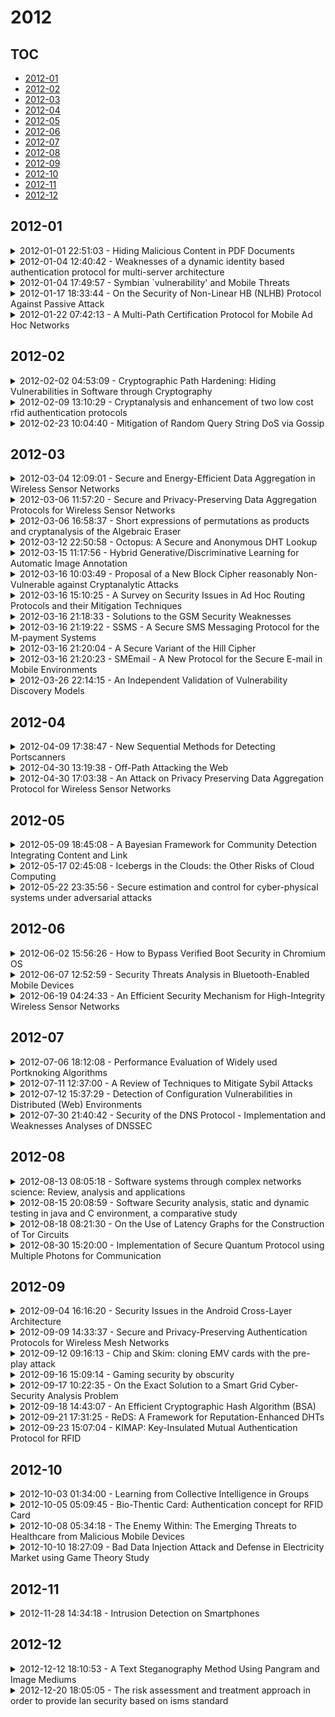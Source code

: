 # 2012

## TOC

- [2012-01](#2012-01)
- [2012-02](#2012-02)
- [2012-03](#2012-03)
- [2012-04](#2012-04)
- [2012-05](#2012-05)
- [2012-06](#2012-06)
- [2012-07](#2012-07)
- [2012-08](#2012-08)
- [2012-09](#2012-09)
- [2012-10](#2012-10)
- [2012-11](#2012-11)
- [2012-12](#2012-12)

## 2012-01

<details>

<summary>2012-01-01 22:51:03 - Hiding Malicious Content in PDF Documents</summary>

- *Dan-Sabin Popescu*

- `1201.0397v1` - [abs](http://arxiv.org/abs/1201.0397v1) - [pdf](http://arxiv.org/pdf/1201.0397v1)

> This paper is a proof-of-concept demonstration for a specific digital signatures vulnerability that shows the ineffectiveness of the WYSIWYS (What You See Is What You Sign) concept. The algorithm is fairly simple: the attacker generates a polymorphic file that has two different types of content (text, as a PDF document for example, and image: TIFF - two of the most widely used file formats). When the victim signs the dual content file, he/ she only sees a PDF document and is unaware of the hidden content inside the file. After obtaining the legally signed document from the victim, the attacker simply has to change the extension to the other file format. This will not invalidate the digital signature, as no bits were altered. The destructive potential of the attack is considerable, as the Portable Document Format (PDF) is widely used in e-government and in e-business contexts.

</details>

<details>

<summary>2012-01-04 12:40:42 - Weaknesses of a dynamic identity based authentication protocol for multi-server architecture</summary>

- *Weiwei Han*

- `1201.0883v1` - [abs](http://arxiv.org/abs/1201.0883v1) - [pdf](http://arxiv.org/pdf/1201.0883v1)

> Recently, Li et al. proposed a dynamic identity based authentication protocol for multi-server architecture. They claimed their protocol is secure and can withstand various attacks. But we found some security loopholes in the protocol. Accordingly, the current paper demonstrates that Li et al.'s protocol is vulnerable to the replay attack, the password guessing attack and the masquerade attack.

</details>

<details>

<summary>2012-01-04 17:49:57 - Symbian `vulnerability' and Mobile Threats</summary>

- *Wajeb Gharibi*

- `1201.0945v1` - [abs](http://arxiv.org/abs/1201.0945v1) - [pdf](http://arxiv.org/pdf/1201.0945v1)

> Modern technologies are becoming ever more integrated with each other. Mobile phones are becoming increasing intelligent, and handsets are growing ever more like computers in functionality. We are entering a new era - the age of smart houses, global advanced networks which encompass a wide range of devices, all of them exchanging data with each other. Such trends clearly open new horizons to malicious users, and the potential threats are self evident. In this paper, we study and discuss one of the most famous mobile operating systems 'Symbian'; its vulnerabilities and recommended protection technologies.

</details>

<details>

<summary>2012-01-17 18:33:44 - On the Security of Non-Linear HB (NLHB) Protocol Against Passive Attack</summary>

- *Mohammad Reza Sohizadeh Abyaneh*

- `1007.4414v3` - [abs](http://arxiv.org/abs/1007.4414v3) - [pdf](http://arxiv.org/pdf/1007.4414v3)

> As a variant of the HB authentication protocol for RFID systems, which relies on the complexity of decoding linear codes against passive attacks, Madhavan et al. presented Non-Linear HB(NLHB) protocol. In contrast to HB, NLHB relies on the complexity of decoding a class of non-linear codes to render the passive attacks proposed against HB ineffective. In this paper, we show that passive attacks against HB protocol can still be applicable to NLHB and this protocol does not provide the desired security margin. In our attack, we first linearize the non-linear part of NLHB to obtain a HB equivalent for NLHB, and then exploit the passive attack techniques proposed for the HB to evaluate the security margin of NLHB. The results show that although NLHB's security margin is relatively higher than HB against similar passive attack techniques, it has been overestimated and, in contrary to what is claimed, NLHB is vulnerable to passive attacks against HB, especially when the noise vector in the protocol has a low weight.

</details>

<details>

<summary>2012-01-22 07:42:13 - A Multi-Path Certification Protocol for Mobile Ad Hoc Networks</summary>

- *Jaydip Sen*

- `1201.4536v1` - [abs](http://arxiv.org/abs/1201.4536v1) - [pdf](http://arxiv.org/pdf/1201.4536v1)

> A mobile ad hoc network (MANET) is a collection of autonomous nodes that communicate with each other by forming a multi-hop radio network and maintaining connections in a decentralized manner. Security remains a major challenge for these networks due to their features of open medium, dynamically changing topologies, reliance on cooperative algorithms, absence of centralized monitoring points, and lack of clear lines of defense. Most of the routing protocols for MANETs are thus vulnerable to various types of attacks. For security, these protocols are highly dependent on cryptographic key exchange operations. This paper presents a multi-path certification protocol for efficient and reliable key exchange among the nodes in a MANET. Simulation results have shown the effectiveness and efficiency of the protocol.

</details>


## 2012-02

<details>

<summary>2012-02-02 04:53:09 - Cryptographic Path Hardening: Hiding Vulnerabilities in Software through Cryptography</summary>

- *Vijay Ganesh, Michael Carbin, Martin Rinard*

- `1202.0359v1` - [abs](http://arxiv.org/abs/1202.0359v1) - [pdf](http://arxiv.org/pdf/1202.0359v1)

> We propose a novel approach to improving software security called Cryptographic Path Hardening, which is aimed at hiding security vulnerabilities in software from attackers through the use of provably secure and obfuscated cryptographic devices to harden paths in programs.   By "harden" we mean that certain error-checking if-conditionals in a given program P are replaced by equivalent" we mean that adversaries cannot use semi-automatic program analysis techniques to reason about the hardened program paths and thus cannot discover as-yet-unknown errors along those paths, except perhaps through black-box dictionary attacks or random testing (which we can never prevent).   Other than these unpreventable attack methods, we can make program analysis aimed at error-finding "provably hard" for a resource-bounded attacker, in the same sense that cryptographic schemes are hard to break. Unlike security-through-obscurity, in Cryptographic Path Hardening we use provably-secure crypto devices to hide errors and our mathematical arguments of security are the same as the standard ones used in cryptography.   One application of Cryptographic Path Hardening is that software patches or filters often reveal enough information to an attacker that they can be used to construct error-revealing inputs to exploit an unpatched version of the program. By "hardening" the patch we make it difficult for the attacker to analyze the patched program to construct error-revealing inputs, and thus prevent him from potentially constructing exploits.

</details>

<details>

<summary>2012-02-09 13:10:29 - Cryptanalysis and enhancement of two low cost rfid authentication protocols</summary>

- *Hoda Jannati, Abolfazl Falahati*

- `1202.1971v1` - [abs](http://arxiv.org/abs/1202.1971v1) - [pdf](http://arxiv.org/pdf/1202.1971v1)

> Widespread attention is recently paid upon RFID system structure considering its ease of deployment over an extensive range of applications. Due to its several advantages, many technical articles are published to improve its capabilities over specific system implementations. Recently, a lightweight anti-de-synchronization RFID authentication protocol and a lightweight binding proof protocol to guard patient safety are proposed. This contribution provides enough evidence to prove the first introduced protocol vulnerability to de-synchronization attack. It also provides the other protocol's suffering from de-synchronization attack as well as tracking the movements of the tags. This paper also addresses appropriate solutions to fix the security flaws concerning the two described protocols for secure RFID applications.

</details>

<details>

<summary>2012-02-23 10:04:40 - Mitigation of Random Query String DoS via Gossip</summary>

- *Stefano Ferretti, Vittorio Ghini*

- `1109.4404v2` - [abs](http://arxiv.org/abs/1109.4404v2) - [pdf](http://arxiv.org/pdf/1109.4404v2)

> This paper presents a mitigation scheme to cope with the random query string Denial of Service (DoS) attack, which is based on a vulnerability of current Content Delivery Networks (CDNs). The attack exploits the fact that edge servers composing a CDN, receiving an HTTP request for a resource with an appended random query string never saw before, ask the origin server for a (novel) copy of the resource. Such characteristics can be employed to take an attack against the origin server by exploiting edge servers. Our strategy adopts a simple gossip protocol executed by edge servers to detect the attack. Based on such a detection, countermeasures can be taken to protect the origin server and the CDN against the attack. We provide simulation results that show the viability of our approach.

</details>


## 2012-03

<details>

<summary>2012-03-04 12:09:01 - Secure and Energy-Efficient Data Aggregation in Wireless Sensor Networks</summary>

- *Jaydip Sen*

- `1203.0732v1` - [abs](http://arxiv.org/abs/1203.0732v1) - [pdf](http://arxiv.org/pdf/1203.0732v1)

> Data aggregation in intermediate nodes (called aggregator nodes) is an effective approach for optimizing consumption of scarce resources like bandwidth and energy in Wireless Sensor Networks (WSNs). However, in-network processing poses a problem for the privacy of the sensor data since individual data of sensor nodes need to be known to the aggregator node before the aggregation process can be carried out. In applications of WSNs, privacy-preserving data aggregation has become an important requirement due to sensitive nature of the sensor data. Researchers have proposed a number of protocols and schemes for this purpose. He et al. (INFOCOM 2007) have proposed a protocol - called CPDA - for carrying out additive data aggregation in a privacy-preserving manner for application in WSNs. The scheme has been quite popular and well-known. In spite of the popularity of this protocol, it has been found that the protocol is vulnerable to attack and it is also not energy-efficient. In this paper, we first present a brief state of the art survey on the current privacy-preserving data aggregation protocols for WSNS. Then we describe the CPDA protocol and identify its security vulnerability. Finally, we demonstrate how the protocol can be made secure and energy efficient.

</details>

<details>

<summary>2012-03-06 11:57:20 - Secure and Privacy-Preserving Data Aggregation Protocols for Wireless Sensor Networks</summary>

- *Jaydip Sen*

- `1203.1175v1` - [abs](http://arxiv.org/abs/1203.1175v1) - [pdf](http://arxiv.org/pdf/1203.1175v1)

> This chapter discusses the need of security and privacy protection mechanisms in aggregation protocols used in wireless sensor networks (WSN). It presents a comprehensive state of the art discussion on the various privacy protection mechanisms used in WSNs and particularly focuses on the CPDA protocols proposed by He et al. (INFOCOM 2007). It identifies a security vulnerability in the CPDA protocol and proposes a mechanism to plug that vulnerability. To demonstrate the need of security in aggregation process, the chapter further presents various threats in WSN aggregation mechanisms. A large number of existing protocols for secure aggregation in WSN are discussed briefly and a protocol is proposed for secure aggregation which can detect false data injected by malicious nodes in a WSN. The performance of the protocol is also presented. The chapter concludes while highlighting some future directions of research in secure data aggregation in WSNs.

</details>

<details>

<summary>2012-03-06 16:58:37 - Short expressions of permutations as products and cryptanalysis of the Algebraic Eraser</summary>

- *Arkadius Kalka, Mina Teicher, Boaz Tsaban*

- `0804.0629v5` - [abs](http://arxiv.org/abs/0804.0629v5) - [pdf](http://arxiv.org/pdf/0804.0629v5)

> On March 2004, Anshel, Anshel, Goldfeld, and Lemieux introduced the \emph{Algebraic Eraser} scheme for key agreement over an insecure channel, using a novel hybrid of infinite and finite noncommutative groups. They also introduced the \emph{Colored Burau Key Agreement Protocol (CBKAP)}, a concrete realization of this scheme.   We present general, efficient heuristic algorithms, which extract the shared key out of the public information provided by CBKAP. These algorithms are, according to heuristic reasoning and according to massive experiments, successful for all sizes of the security parameters, assuming that the keys are chosen with standard distributions.   Our methods come from probabilistic group theory (permutation group actions and expander graphs). In particular, we provide a simple algorithm for finding short expressions of permutations in $S_n$, as products of given random permutations. Heuristically, our algorithm gives expressions of length $O(n^2\log n)$, in time and space $O(n^3)$. Moreover, this is provable from \emph{the Minimal Cycle Conjecture}, a simply stated hypothesis concerning the uniform distribution on $S_n$. Experiments show that the constants in these estimations are small. This is the first practical algorithm for this problem for $n\ge 256$.   Remark: \emph{Algebraic Eraser} is a trademark of SecureRF. The variant of CBKAP actually implemented by SecureRF uses proprietary distributions, and thus our results do not imply its vulnerability. See also arXiv:abs/12020598

</details>

<details>

<summary>2012-03-12 22:50:58 - Octopus: A Secure and Anonymous DHT Lookup</summary>

- *Qiyan Wang, Nikita Borisov*

- `1203.2668v1` - [abs](http://arxiv.org/abs/1203.2668v1) - [pdf](http://arxiv.org/pdf/1203.2668v1)

> Distributed Hash Table (DHT) lookup is a core technique in structured peer-to-peer (P2P) networks. Its decentralized nature introduces security and privacy vulnerabilities for applications built on top of them; we thus set out to design a lookup mechanism achieving both security and anonymity, heretofore an open problem. We present Octopus, a novel DHT lookup which provides strong guarantees for both security and anonymity. Octopus uses attacker identification mechanisms to discover and remove malicious nodes, severely limiting an adversary's ability to carry out active attacks, and splits lookup queries over separate anonymous paths and introduces dummy queries to achieve high levels of anonymity. We analyze the security of Octopus by developing an event-based simulator to show that the attacker discovery mechanisms can rapidly identify malicious nodes with low error rate. We calculate the anonymity of Octopus using probabilistic modeling and show that Octopus can achieve near-optimal anonymity. We evaluate Octopus's efficiency on Planetlab with 207 nodes and show that Octopus has reasonable lookup latency and manageable communication overhead.

</details>

<details>

<summary>2012-03-15 11:17:56 - Hybrid Generative/Discriminative Learning for Automatic Image Annotation</summary>

- *Shuang Hong Yang, Jiang Bian, Hongyuan Zha*

- `1203.3530v1` - [abs](http://arxiv.org/abs/1203.3530v1) - [pdf](http://arxiv.org/pdf/1203.3530v1)

> Automatic image annotation (AIA) raises tremendous challenges to machine learning as it requires modeling of data that are both ambiguous in input and output, e.g., images containing multiple objects and labeled with multiple semantic tags. Even more challenging is that the number of candidate tags is usually huge (as large as the vocabulary size) yet each image is only related to a few of them. This paper presents a hybrid generative-discriminative classifier to simultaneously address the extreme data-ambiguity and overfitting-vulnerability issues in tasks such as AIA. Particularly: (1) an Exponential-Multinomial Mixture (EMM) model is established to capture both the input and output ambiguity and in the meanwhile to encourage prediction sparsity; and (2) the prediction ability of the EMM model is explicitly maximized through discriminative learning that integrates variational inference of graphical models and the pairwise formulation of ordinal regression. Experiments show that our approach achieves both superior annotation performance and better tag scalability.

</details>

<details>

<summary>2012-03-16 10:03:49 - Proposal of a New Block Cipher reasonably Non-Vulnerable against Cryptanalytic Attacks</summary>

- *Abhijit Chowdhury, Angshu Kumar Sinha, Saurabh Dutta*

- `1203.6036v1` - [abs](http://arxiv.org/abs/1203.6036v1) - [pdf](http://arxiv.org/pdf/1203.6036v1)

> This paper proposes a new block cipher termed as "Modular Arithmetic based Block Cipher with Varying Key-Spaces (MABCVK)" that uses private key-spaces of varying lengths to encrypt data files. There is a simple but intelligent use of theory of modular arithmetic in the scheme of the cipher. Based on observed implementation of the proposed cipher on a set of real data files of several types, all results are tabulated and analyzed.The schematic strength of the cipher and the freedom of using a long key-space expectedly can make it reasonably nonvulnerable against possible cryptanalytic attacks. As a part of the future scope of the work, it is also intended to formulate and implement an enhanced scheme that will use a carrier image to have a secure transmission of the private key.

</details>

<details>

<summary>2012-03-16 15:10:25 - A Survey on Security Issues in Ad Hoc Routing Protocols and their Mitigation Techniques</summary>

- *Harshavardhan Kayarkar*

- `1203.3729v1` - [abs](http://arxiv.org/abs/1203.3729v1) - [pdf](http://arxiv.org/pdf/1203.3729v1)

> Mobile Ad hoc Networks (MANETS) are transient networks of mobile nodes, connected through wireless links, without any fixed infrastructure or central management. Due to the self-configuring nature of these networks, the topology is highly dynamic. This makes the Ad Hoc Routing Protocols in MANETS highly vulnerable to serious security issues. In this paper, we survey the common security threats and attacks and summarize the solutions suggested in the survey to mitigate these security vulnerabilities.

</details>

<details>

<summary>2012-03-16 21:18:33 - Solutions to the GSM Security Weaknesses</summary>

- *M. Toorani, A. A. Beheshti*

- `1002.3175v4` - [abs](http://arxiv.org/abs/1002.3175v4) - [pdf](http://arxiv.org/pdf/1002.3175v4)

> Recently, the mobile industry has experienced an extreme increment in number of its users. The GSM network with the greatest worldwide number of users succumbs to several security vulnerabilities. Although some of its security problems are addressed in its upper generations, there are still many operators using 2G systems. This paper briefly presents the most important security flaws of the GSM network and its transport channels. It also provides some practical solutions to improve the security of currently available 2G systems.

</details>

<details>

<summary>2012-03-16 21:19:22 - SSMS - A Secure SMS Messaging Protocol for the M-payment Systems</summary>

- *M. Toorani, A. A. Beheshti*

- `1002.3171v4` - [abs](http://arxiv.org/abs/1002.3171v4) - [pdf](http://arxiv.org/pdf/1002.3171v4)

> The GSM network with the greatest worldwide number of users, succumbs to several security vulnerabilities. The short message service (SMS) is one of its superior and well-tried services with a global availability in the GSM networks. The main contribution of this paper is to introduce a new secure application layer protocol, called SSMS, to efficiently embed the desired security attributes in the SMS messages to be used as a secure bearer in the m-payment systems. SSMS efficiently embeds the confidentiality, integrity, authentication, and non-repudiation in the SMS messages. It provides an elliptic curve-based public key solution that uses public keys for the secret key establishment of a symmetric encryption. It also provides the attributes of public verification and forward secrecy. It efficiently makes the SMS messaging suitable for the m-payment applications where the security is the great concern.

</details>

<details>

<summary>2012-03-16 21:20:04 - A Secure Variant of the Hill Cipher</summary>

- *M. Toorani, A. Falahati*

- `1002.3567v4` - [abs](http://arxiv.org/abs/1002.3567v4) - [pdf](http://arxiv.org/pdf/1002.3567v4)

> The Hill cipher is a classical symmetric encryption algorithm that succumbs to the know-plaintext attack. Although its vulnerability to cryptanalysis has rendered it unusable in practice, it still serves an important pedagogical role in cryptology and linear algebra. In this paper, a variant of the Hill cipher is introduced that makes the Hill cipher secure while it retains the efficiency. The proposed scheme includes a ciphering core for which a cryptographic protocol is introduced.

</details>

<details>

<summary>2012-03-16 21:20:23 - SMEmail - A New Protocol for the Secure E-mail in Mobile Environments</summary>

- *M. Toorani*

- `1002.3176v3` - [abs](http://arxiv.org/abs/1002.3176v3) - [pdf](http://arxiv.org/pdf/1002.3176v3)

> The electronic mail plays an unavoidable role in the humankind communications. With the great interest for the connection via mobile platforms, and the growing number of vulnerabilities and attacks, it is essential to provide suitable security solutions regarding the limitations of resource restricted platforms. Although some solutions such as PGP and S/MIME are currently available for the secure e-mail over the Internet, they are based on traditional public key cryptography that involves huge computational costs. In this paper, a new secure application-layer protocol, called SMEmail, is introduced that provides several security attributes such as confidentiality, integrity, authentication, non-repudiation, and forward secrecy of message confidentiality for the electronic mails. SMEmail offers an elliptic curve-based public key solution that uses public keys for the secure key establishment of a symmetric encryption, and is so suitable for the resource restricted platforms such as mobile phones.

</details>

<details>

<summary>2012-03-26 22:14:15 - An Independent Validation of Vulnerability Discovery Models</summary>

- *Viet Hung Nguyen, Fabio Massacci*

- `1203.5830v1` - [abs](http://arxiv.org/abs/1203.5830v1) - [pdf](http://arxiv.org/pdf/1203.5830v1)

> Having a precise vulnerability discovery model (VDM) would provide a useful quantitative insight to assess software security. Thus far, several models have been proposed with some evidence supporting their goodness-of-fit.   In this work we describe an independent validation of the applicability of six existing VDMs in seventeen releases of the three popular browsers Firefox, Google Chrome and Internet Explorer. We have collected five different kinds of data sets based on different definitions of a vulnerability. We introduce two quantitative metrics, goodness-of-fit entropy and goodness-of-fit quality, to analyze the impact of vulnerability data sets to the stability as well as quality of VDMs in the software life cycles.   The experiment result shows that the "confirmed-by-vendors' advisories" data sets apparently yields more stable and better results for VDMs. And the performance of the s-shape logistic model (AML) seems to be superior performance in overall. Meanwhile, Anderson thermodynamic model (AT) is indeed not suitable for modeling the vulnerability discovery process. This means that the discovery process of vulnerabilities and normal bugs are different because the interests of people in finding security vulnerabilities are more than finding normal programming bugs.

</details>


## 2012-04

<details>

<summary>2012-04-09 17:38:47 - New Sequential Methods for Detecting Portscanners</summary>

- *Xinjia Chen*

- `1204.1935v1` - [abs](http://arxiv.org/abs/1204.1935v1) - [pdf](http://arxiv.org/pdf/1204.1935v1)

> In this paper, we propose new sequential methods for detecting port-scan attackers which routinely perform random "portscans" of IP addresses to find vulnerable servers to compromise. In addition to rigorously control the probability of falsely implicating benign remote hosts as malicious, our method performs significantly faster than other current solutions. Moreover, our method guarantees that the maximum amount of observational time is bounded. In contrast to the previous most effective method, Threshold Random Walk Algorithm, which is explicit and analytical in nature, our proposed algorithm involve parameters to be determined by numerical methods. We have developed computational techniques such as iterative minimax optimization for quick determination of the parameters of the new detection algorithm. A framework of multi-valued decision for testing portscanners is also proposed.

</details>

<details>

<summary>2012-04-30 13:19:38 - Off-Path Attacking the Web</summary>

- *Yossi Gilad, Amir Herzberg*

- `1204.6623v1` - [abs](http://arxiv.org/abs/1204.6623v1) - [pdf](http://arxiv.org/pdf/1204.6623v1)

> We show how an off-path (spoofing-only) attacker can perform cross-site scripting (XSS), cross-site request forgery (CSRF) and site spoofing/defacement attacks, without requiring vulnerabilities in either web-browser or server and circumventing known defenses. Attacker can also launch devastating denial of service (DoS) attacks, even when the connection between the client and the server is secured with SSL/TLS. The attacks are practical and require a puppet (malicious script in browser sandbox) running on a the victim client machine, and attacker capable of IP-spoofing on the Internet. Our attacks use a technique allowing an off-path attacker to learn the sequence numbers of both client and server in a TCP connection. The technique exploits the fact that many computers, in particular those running Windows, use a global IP-ID counter, which provides a side channel allowing efficient exposure of the connection sequence numbers. We present results of experiments evaluating the learning technique and the attacks that exploit it. Finally, we present practical defenses that can be deployed at the firewall level; no changes to existing TCP/IP stacks are required.

</details>

<details>

<summary>2012-04-30 17:03:38 - An Attack on Privacy Preserving Data Aggregation Protocol for Wireless Sensor Networks</summary>

- *Jaydip Sen, Subhamoy Maitra*

- `1201.4532v2` - [abs](http://arxiv.org/abs/1201.4532v2) - [pdf](http://arxiv.org/pdf/1201.4532v2)

> In-network data aggregation in Wireless Sensor Networks (WSNs) provides efficient bandwidth utilization and energy-efficient computing.Supporting efficient in-network data aggregation while preserving the privacy of the data of individual sensor nodes has emerged as an important requirement in numerous WSN applications. For privacy-preserving data aggregation in WSNs, He et al. (INFOCOM 2007) have proposed a Cluster-based Private Data Aggregation (CPDA) that uses a clustering protocol and a well-known key distribution scheme for computing an additive aggregation function in a privacy-preserving manner. In spite of the wide popularity of CPDA, it has been observed that the protocol is not secure and it is also possible to enhance its efficiency. In this paper, we first identify a security vulnerability in the existing CPDA scheme, wherein we show how a malicious participant node can launch an attack on the privacy protocol so as to get access to the private data of its neighboring sensor nodes. Next it is shown how the existing CPDA scheme can be made more efficient by suitable modification of the protocol. Further, suitable modifications in the existing protocol have been proposed so as to plug the vulnerability of the protocol.

</details>


## 2012-05

<details>

<summary>2012-05-09 18:45:08 - A Bayesian Framework for Community Detection Integrating Content and Link</summary>

- *Tianbao Yang, Rong Jin, Yun Chi, Shenghuo Zhu*

- `1205.2603v1` - [abs](http://arxiv.org/abs/1205.2603v1) - [pdf](http://arxiv.org/pdf/1205.2603v1)

> This paper addresses the problem of community detection in networked data that combines link and content analysis. Most existing work combines link and content information by a generative model. There are two major shortcomings with the existing approaches. First, they assume that the probability of creating a link between two nodes is determined only by the community memberships of the nodes; however other factors (e.g. popularity) could also affect the link pattern. Second, they use generative models to model the content of individual nodes, whereas these generative models are vulnerable to the content attributes that are irrelevant to communities. We propose a Bayesian framework for combining link and content information for community detection that explicitly addresses these shortcomings. A new link model is presented that introduces a random variable to capture the node popularity when deciding the link between two nodes; a discriminative model is used to determine the community membership of a node by its content. An approximate inference algorithm is presented for efficient Bayesian inference. Our empirical study shows that the proposed framework outperforms several state-of-theart approaches in combining link and content information for community detection.

</details>

<details>

<summary>2012-05-17 02:45:08 - Icebergs in the Clouds: the Other Risks of Cloud Computing</summary>

- *Bryan Ford*

- `1203.1979v2` - [abs](http://arxiv.org/abs/1203.1979v2) - [pdf](http://arxiv.org/pdf/1203.1979v2)

> Cloud computing is appealing from management and efficiency perspectives, but brings risks both known and unknown. Well-known and hotly-debated information security risks, due to software vulnerabilities, insider attacks, and side-channels for example, may be only the "tip of the iceberg." As diverse, independently developed cloud services share ever more fluidly and aggressively multiplexed hardware resource pools, unpredictable interactions between load-balancing and other reactive mechanisms could lead to dynamic instabilities or "meltdowns." Non-transparent layering structures, where alternative cloud services may appear independent but share deep, hidden resource dependencies, may create unexpected and potentially catastrophic failure correlations, reminiscent of financial industry crashes. Finally, cloud computing exacerbates already-difficult digital preservation challenges, because only the provider of a cloud-based application or service can archive a "live," functional copy of a cloud artifact and its data for long-term cultural preservation. This paper explores these largely unrecognized risks, making the case that we should study them before our socioeconomic fabric becomes inextricably dependent on a convenient but potentially unstable computing model.

</details>

<details>

<summary>2012-05-22 23:35:56 - Secure estimation and control for cyber-physical systems under adversarial attacks</summary>

- *Hamza Fawzi, Paulo Tabuada, Suhas Diggavi*

- `1205.5073v1` - [abs](http://arxiv.org/abs/1205.5073v1) - [pdf](http://arxiv.org/pdf/1205.5073v1)

> The vast majority of today's critical infrastructure is supported by numerous feedback control loops and an attack on these control loops can have disastrous consequences. This is a major concern since modern control systems are becoming large and decentralized and thus more vulnerable to attacks. This paper is concerned with the estimation and control of linear systems when some of the sensors or actuators are corrupted by an attacker. In the first part we look at the estimation problem where we characterize the resilience of a system to attacks and study the possibility of increasing its resilience by a change of parameters. We then propose an efficient algorithm to estimate the state despite the attacks and we characterize its performance. Our approach is inspired from the areas of error-correction over the reals and compressed sensing. In the second part we consider the problem of designing output-feedback controllers that stabilize the system despite attacks. We show that a principle of separation between estimation and control holds and that the design of resilient output feedback controllers can be reduced to the design of resilient state estimators.

</details>


## 2012-06

<details>

<summary>2012-06-02 15:56:26 - How to Bypass Verified Boot Security in Chromium OS</summary>

- *Mohammad Iftekhar Husain, Lokesh Mandvekar, Chunming Qiao, Ramalingam Sridhar*

- `1202.5282v2` - [abs](http://arxiv.org/abs/1202.5282v2) - [pdf](http://arxiv.org/pdf/1202.5282v2)

> Verified boot is an interesting feature of Chromium OS that supposedly can detect any modification in the root file system (rootfs) by a dedicated adversary. However, by exploiting a design flaw in verified boot, we show that an adversary can replace the original rootfs by a malicious rootfs containing exploits such as a spyware or keylogger and still pass the verified boot process. The exploit is based on the fact that a dedicated adversary can replace the rootfs and the corresponding verification information in the bootloader. We experimentally demonstrate an attack using both the base and developer version of Chromium OS in which the adversary installs a spyware in the target system to send cached user data to the attacker machine in plain text which are otherwise encrypted, and thus inaccessible. We also demonstrate techniques to mitigate this vulnerability.

</details>

<details>

<summary>2012-06-07 12:52:59 - Security Threats Analysis in Bluetooth-Enabled Mobile Devices</summary>

- *Robayet Nasim*

- `1206.1482v1` - [abs](http://arxiv.org/abs/1206.1482v1) - [pdf](http://arxiv.org/pdf/1206.1482v1)

> Exponential growth of the volume of Bluetooth-enabled devices indicates that it has become a popular way of wireless interconnections for exchanging information. The main goal of this paper is to analyze the most critical Bluetooth attacks in real scenarios. In order to find out the major vulnerabilities in modern Bluetooth-enabled mobile devices several attacks have performed successfully such as- Surveillance, Obfuscation, Sniffing, Unauthorized Direct Data Access (UDDA) and Man-in-the-Middle Attack (MITM). To perform the testbed, several devices are used such as mobile phones, laptops, notebooks, wireless headsets, etc. and all the tests are carried out by pen-testing software like hcittml, braudit, spoafiooph, hridump, bluesnarfer, bluebugger and carwhisperer.   KEYWORDS: Bluetooth, Security, Surveillance, Obfuscation, Sniffing, Denial of service, Man-in-the-middle.

</details>

<details>

<summary>2012-06-19 04:24:33 - An Efficient Security Mechanism for High-Integrity Wireless Sensor Networks</summary>

- *Jaydip Sen, Sripad Krishna*

- `1111.0380v2` - [abs](http://arxiv.org/abs/1111.0380v2) - [pdf](http://arxiv.org/pdf/1111.0380v2)

> Wireless sensor networks (WSNs) have recently attracted a lot of interest in the research community due their wide range of applications. Unfortunately, these networks are vulnerable to numerous security threats that can adversely affect their proper functioning. This problem is more critical if the network is deployed for some mission-critical applications such as in a tactical battlefield. Random failure of nodes and intentional compromise of nodes by an insider attack in a WSN pose particularly difficult challenges to security engineers as these attacks cannot be defended by traditional cryptography-based mechanisms. In this paper, a security solution is proposed for detecting compromised and faulty nodes in a WSN. The mechanism also isolates a compromised node from the network so that it cannot participate in any network activity. The proposed mechanism is based on misbehavior classification, behaviour monitoring and trust management. It involves minimum computation and communication overhead and is ideally suited for a resource-constrained, high-integrity WSN.

</details>


## 2012-07

<details>

<summary>2012-07-06 18:12:08 - Performance Evaluation of Widely used Portknoking Algorithms</summary>

- *Z. A. Khan, N. Javaid, M. H. Arshad, A. Bibi, B. Qasim*

- `1207.1700v1` - [abs](http://arxiv.org/abs/1207.1700v1) - [pdf](http://arxiv.org/pdf/1207.1700v1)

> Port knocking is a technique by which only a single packet or special sequence will permit the firewall to open a port on a machine where all ports are blocked by default. It is a passive authorization technique which offers firewall-level authentication to ensure authorized access to potentially vulnerable network services. In this paper, we present performance evaluation and analytical comparison of three widely used port knocking (PK) algorithms, Aldaba, FWKNOP and SIG-2. Comparative analysis is based upon ten selected parameters; Platforms (Supported OS), Implementation (PK, SPA or both), Protocols (UDP, TCP, ICMP), Out of Order packet delivery, NAT (Network Address Translation), Encryption Algorithms, Root privileges (For installation and operation), Weak Passwords, Replay Attacks and IPv6 compatibility. Based upon these parameters, relative performance score has been given to each algorithm. Finally, we deduce that FWKNOP due to compatibility with windows client is the most efficient among chosen PK implementations.

</details>

<details>

<summary>2012-07-11 12:37:00 - A Review of Techniques to Mitigate Sybil Attacks</summary>

- *Nitish Balachandran, Sugata Sanyal*

- `1207.2617v1` - [abs](http://arxiv.org/abs/1207.2617v1) - [pdf](http://arxiv.org/pdf/1207.2617v1)

> Any decentralised distributed network is particularly vulnerable to the Sybil attack wherein a malicious node masquerades as several different nodes, called Sybil nodes, simultaneously in an attempt to disrupt the proper functioning of the network. Such attacks may cause damage on a fairly large scale especially since they are difficult to detect and there has been no universally accepted scheme to counter them as yet. In this paper, we discuss the different kinds of Sybil attacks including those occurring in peer-to-peer reputation systems, self-organising networks and even social network systems. In addition, various methods that have been suggested over time to decrease or eliminate their risk completely are also analysed along with their modus operandi.

</details>

<details>

<summary>2012-07-12 15:37:29 - Detection of Configuration Vulnerabilities in Distributed (Web) Environments</summary>

- *Matteo Maria Casalino, Michele Mangili, Henrik Plate, Serena Elisa Ponta*

- `1206.6757v2` - [abs](http://arxiv.org/abs/1206.6757v2) - [pdf](http://arxiv.org/pdf/1206.6757v2)

> Many tools and libraries are readily available to build and operate distributed Web applications. While the setup of operational environments is comparatively easy, practice shows that their continuous secure operation is more difficult to achieve, many times resulting in vulnerable systems exposed to the Internet. Authenticated vulnerability scanners and validation tools represent a means to detect security vulnerabilities caused by missing patches or misconfiguration, but current approaches center much around the concepts of hosts and operating systems. This paper presents a language and an approach for the declarative specification and execution of machine-readable security checks for sets of more fine-granular system components depending on each other in a distributed environment. Such a language, building on existing standards, fosters the creation and sharing of security content among security stakeholders. Our approach is exemplified by vulnerabilities of and corresponding checks for Open Source Software commonly used in today's Internet applications.

</details>

<details>

<summary>2012-07-30 21:40:42 - Security of the DNS Protocol - Implementation and Weaknesses Analyses of DNSSEC</summary>

- *Kaouthar Chetioui, Ghizlane Orhanou, Said El Hajji, Abdelmajid Lakbabi*

- `1207.7109v1` - [abs](http://arxiv.org/abs/1207.7109v1) - [pdf](http://arxiv.org/pdf/1207.7109v1)

> Today, Internet offers many critical applications. So, it becomes very crucial for Internet service providers to ensure traceability of operations and to secure data exchange. Since all these communications are based on the use of the Domain Name System (DNS) protocol, it becomes necessary to think to enhance and secure it by proposing a secure version of this protocol that can correct the whole or a part of the DNS protocol weaknesses and vulnerabilities. In this context, DNSsec was created by the IETF to ensure the integrity of DNS data and authentication of the source of such data. DNSsec is based on the key cryptography public to provide different security services. In the present paper, we will present first the DNS protocol and its weaknesses. After that, we will be interested in studying the DNSsec implementation and data exchange, and then give a deep analysis of its weaknesses.

</details>


## 2012-08

<details>

<summary>2012-08-13 08:05:18 - Software systems through complex networks science: Review, analysis and applications</summary>

- *Lovro Šubelj, Marko Bajec*

- `1208.2518v1` - [abs](http://arxiv.org/abs/1208.2518v1) - [pdf](http://arxiv.org/pdf/1208.2518v1)

> Complex software systems are among most sophisticated human-made systems, yet only little is known about the actual structure of 'good' software. We here study different software systems developed in Java from the perspective of network science. The study reveals that network theory can provide a prominent set of techniques for the exploratory analysis of large complex software system. We further identify several applications in software engineering, and propose different network-based quality indicators that address software design, efficiency, reusability, vulnerability, controllability and other. We also highlight various interesting findings, e.g., software systems are highly vulnerable to processes like bug propagation, however, they are not easily controllable.

</details>

<details>

<summary>2012-08-15 20:08:59 - Software Security analysis, static and dynamic testing in java and C environment, a comparative study</summary>

- *Manas Gaur*

- `1208.3205v1` - [abs](http://arxiv.org/abs/1208.3205v1) - [pdf](http://arxiv.org/pdf/1208.3205v1)

> The main stretch in the paper is buffer overflow anomaly occurring in major source codes, designed in various programming language. It describes the various as to how to improve your code and increase its strength to withstand security theft occurring at vulnerable areas in the code. The main language used is JAVA, regarded as one of the most object oriented language still create lot of error like stack overflow, illegal/inappropriate method overriding. I used tools confined to JAVA to test as how weak points in the code can be rectified before compiled. The byte code theft is difficult to be conquered, so it's a better to get rid of it in the plain java code itself. The tools used in the research are PMD(Programming mistake detector), it helps to detect line of code that make pop out error in near future like defect in hashcode(memory maps) overriding due to which the java code will not function correctly. Another tool is FindBUGS which provide the tester of the code to analyze the weak points in the code like infinite loop, unsynchronized wait, deadlock situation, null referring and dereferencing. Another tool which provides the base to above tools is JaCoCo code coverage analysis used to detect unreachable part and unused conditions of the code which improves the space complexity and helps in easy clarification of errors.   Through this paper, we design an algorithm to prevent the loss of data. The main audience is the white box tester who might leave out essential line of code like, index variables, infinite loop, and inappropriate hashcode in the major source program. This algorithm serves to reduce the damage in case of buffer overflow

</details>

<details>

<summary>2012-08-18 08:21:30 - On the Use of Latency Graphs for the Construction of Tor Circuits</summary>

- *Sergio Castillo-Perez, Joaquin Garcia-Alfaro*

- `1208.3730v1` - [abs](http://arxiv.org/abs/1208.3730v1) - [pdf](http://arxiv.org/pdf/1208.3730v1)

> The use of anonymity-based infrastructures and anonymisers is a plausible solution to mitigate privacy problems on the Internet. Tor (short for The onion router) is a popular low-latency anonymity system that can be installed as an end-user application on a wide range of operating systems to redirect the traffic through a series of anonymising proxy circuits. The construction of these circuits determines both the latency and the anonymity degree of the Tor anonymity system. While some circuit construction strategies lead to delays which are tolerated for activities like Web browsing, they can make the system vulnerable to linking attacks. We evaluate in this paper three classical strategies for the construction of Tor circuits, with respect to their de-anonymisation risk and latency performance. We then develop a new circuit selection algorithm that considerably reduces the success probability of linking attacks while keeping a good degree of performance. We finally conduct experiments on a real-world Tor deployment over PlanetLab. Our experimental results confirm the validity of our strategy and its performance increase for Web browsing.

</details>

<details>

<summary>2012-08-30 15:20:00 - Implementation of Secure Quantum Protocol using Multiple Photons for Communication</summary>

- *Sayonnha Mandal, Gregory Macdonald, Mayssaa El Rifai, Nikhil Punekar, Farnaz Zamani, Yuhua Chen, Subhash Kak, Pramode K. Verma, Robert C Huck, James Sluss*

- `1208.6198v1` - [abs](http://arxiv.org/abs/1208.6198v1) - [pdf](http://arxiv.org/pdf/1208.6198v1)

> The paper presents the implementation of a quantum cryptography protocol for secure communication between servers in the cloud. As computing power increases, classical cryptography and key management schemes based on computational complexity become increasingly susceptible to brute force and cryptanalytic attacks. Current implementations of quantum cryptography are based on the BB84 protocol, which is susceptible to siphoning attacks on the multiple photons emitted by practical laser sources. The three-stage protocol, whose implementation is described in this paper, is a departure from conventional practice and it obviates some of the known vulnerabilities of the current implementations of quantum cryptography. This paper presents an implementation of the three-stage quantum communication protocol in free-space. To the best of the authors' knowledge, this is the first implementation of a quantum protocol where multiple photons can be used for secure communication.

</details>


## 2012-09

<details>

<summary>2012-09-04 16:16:20 - Security Issues in the Android Cross-Layer Architecture</summary>

- *Alessandro Armando, Alessio Merlo, Luca Verderame*

- `1209.0687v1` - [abs](http://arxiv.org/abs/1209.0687v1) - [pdf](http://arxiv.org/pdf/1209.0687v1)

> The security of Android has been recently challenged by the discovery of a number of vulnerabilities involving different layers of the Android stack. We argue that such vulnerabilities are largely related to the interplay among layers composing the Android stack. Thus, we also argue that such interplay has been underestimated from a security point-of-view and a systematic analysis of the Android interplay has not been carried out yet. To this aim, in this paper we provide a simple model of the Android cross-layer interactions based on the concept of flow, as a basis for analyzing the Android interplay. In particular, our model allows us to reason about the security implications associated with the cross-layer interactions in Android, including a recently discovered vulnerability that allows a malicious application to make Android devices totally unresponsive. We used the proposed model to carry out an empirical assessment of some flows within the Android cross-layered architecture. Our experiments indicate that little control is exercised by the Android Security Framework (ASF) over cross-layer interactions in Android. In particular, we observed that the ASF lacks in discriminating the originator of a flow and sensitive security issues arise between the Android stack and the Linux kernel, thereby indicating that the attack surface of the Android platform is wider than expected.

</details>

<details>

<summary>2012-09-09 14:33:37 - Secure and Privacy-Preserving Authentication Protocols for Wireless Mesh Networks</summary>

- *Jaydip Sen*

- `1209.1803v1` - [abs](http://arxiv.org/abs/1209.1803v1) - [pdf](http://arxiv.org/pdf/1209.1803v1)

> Wireless mesh networks (WMNs) have emerged as a promising concept to meet the challenges in next-generation wireless networks such as providing flexible, adaptive, and reconfigurable architecture while offering cost-effective solutions to service providers. As WMNs become an increasingly popular replacement technology for last-mile connectivity to the home networking, community and neighborhood networking, it is imperative to design efficient and secure communication protocols for these networks. However, several vulnerabilities exist in currently existing protocols for WMNs. These security loopholes can be exploited by potential attackers to launch attack on WMNs. The absence of a central point of administration makes securing WMNs even more challenging. The broadcast nature of transmission and the dependency on the intermediate nodes for multi-hop communications lead to several security vulnerabilities in WMNs. The attacks can be external as well as internal in nature. External attacks are launched by intruders who are not authorized users of the network. For example, an intruding node may eavesdrop on the packets and replay those packets at a later point of time to gain access to the network resources. On the other hand, the internal attacks are launched by the nodes that are part of the WMN. On example of such attack is an intermediate node dropping packets which it was supposed to forward. This chapter presents a comprehensive discussion on the current authentication and privacy protection schemes for WMN. In addition, it proposes a novel security protocol for node authentication and message confidentiality and an anonymization scheme for privacy protection of users in WMNs.

</details>

<details>

<summary>2012-09-12 09:16:13 - Chip and Skim: cloning EMV cards with the pre-play attack</summary>

- *Mike Bond, Omar Choudary, Steven J. Murdoch, Sergei Skorobogatov, Ross Anderson*

- `1209.2531v1` - [abs](http://arxiv.org/abs/1209.2531v1) - [pdf](http://arxiv.org/pdf/1209.2531v1)

> EMV, also known as "Chip and PIN", is the leading system for card payments worldwide. It is used throughout Europe and much of Asia, and is starting to be introduced in North America too. Payment cards contain a chip so they can execute an authentication protocol. This protocol requires point-of-sale (POS) terminals or ATMs to generate a nonce, called the unpredictable number, for each transaction to ensure it is fresh. We have discovered that some EMV implementers have merely used counters, timestamps or home-grown algorithms to supply this number. This exposes them to a "pre-play" attack which is indistinguishable from card cloning from the standpoint of the logs available to the card-issuing bank, and can be carried out even if it is impossible to clone a card physically (in the sense of extracting the key material and loading it into another card). Card cloning is the very type of fraud that EMV was supposed to prevent. We describe how we detected the vulnerability, a survey methodology we developed to chart the scope of the weakness, evidence from ATM and terminal experiments in the field, and our implementation of proof-of-concept attacks. We found flaws in widely-used ATMs from the largest manufacturers. We can now explain at least some of the increasing number of frauds in which victims are refused refunds by banks which claim that EMV cards cannot be cloned and that a customer involved in a dispute must therefore be mistaken or complicit. Pre-play attacks may also be carried out by malware in an ATM or POS terminal, or by a man-in-the-middle between the terminal and the acquirer. We explore the design and implementation mistakes that enabled the flaw to evade detection until now: shortcomings of the EMV specification, of the EMV kernel certification process, of implementation testing, formal analysis, or monitoring customer complaints. Finally we discuss countermeasures.

</details>

<details>

<summary>2012-09-16 15:09:14 - Gaming security by obscurity</summary>

- *Dusko Pavlovic*

- `1109.5542v4` - [abs](http://arxiv.org/abs/1109.5542v4) - [pdf](http://arxiv.org/pdf/1109.5542v4)

> Shannon sought security against the attacker with unlimited computational powers: *if an information source conveys some information, then Shannon's attacker will surely extract that information*. Diffie and Hellman refined Shannon's attacker model by taking into account the fact that the real attackers are computationally limited. This idea became one of the greatest new paradigms in computer science, and led to modern cryptography.   Shannon also sought security against the attacker with unlimited logical and observational powers, expressed through the maxim that "the enemy knows the system". This view is still endorsed in cryptography. The popular formulation, going back to Kerckhoffs, is that "there is no security by obscurity", meaning that the algorithms cannot be kept obscured from the attacker, and that security should only rely upon the secret keys. In fact, modern cryptography goes even further than Shannon or Kerckhoffs in tacitly assuming that *if there is an algorithm that can break the system, then the attacker will surely find that algorithm*. The attacker is not viewed as an omnipotent computer any more, but he is still construed as an omnipotent programmer.   So the Diffie-Hellman step from unlimited to limited computational powers has not been extended into a step from unlimited to limited logical or programming powers. Is the assumption that all feasible algorithms will eventually be discovered and implemented really different from the assumption that everything that is computable will eventually be computed? The present paper explores some ways to refine the current models of the attacker, and of the defender, by taking into account their limited logical and programming powers. If the adaptive attacker actively queries the system to seek out its vulnerabilities, can the system gain some security by actively learning attacker's methods, and adapting to them?

</details>

<details>

<summary>2012-09-17 10:22:35 - On the Exact Solution to a Smart Grid Cyber-Security Analysis Problem</summary>

- *Kin Cheong Sou, Henrik Sandberg, Karl Henrik Johansson*

- `1201.5019v2` - [abs](http://arxiv.org/abs/1201.5019v2) - [pdf](http://arxiv.org/pdf/1201.5019v2)

> This paper considers a smart grid cyber-security problem analyzing the vulnerabilities of electric power networks to false data attacks. The analysis problem is related to a constrained cardinality minimization problem. The main result shows that an $l_1$ relaxation technique provides an exact optimal solution to this cardinality minimization problem. The proposed result is based on a polyhedral combinatorics argument. It is different from well-known results based on mutual coherence and restricted isometry property. The results are illustrated on benchmarks including the IEEE 118-bus and 300-bus systems.

</details>

<details>

<summary>2012-09-18 14:43:07 - An Efficient Cryptographic Hash Algorithm (BSA)</summary>

- *Subhabrata Mukherjee, Bimal Roy, Anirban Laha*

- `1204.2798v2` - [abs](http://arxiv.org/abs/1204.2798v2) - [pdf](http://arxiv.org/pdf/1204.2798v2)

> Recent cryptanalytic attacks have exposed the vulnerabilities of some widely used cryptographic hash functions like MD5 and SHA-1. Attacks in the line of differential attacks have been used to expose the weaknesses of several other hash functions like RIPEMD, HAVAL. In this paper we propose a new efficient hash algorithm that provides a near random hash output and overcomes some of the earlier weaknesses. Extensive simulations and comparisons with some existing hash functions have been done to prove the effectiveness of the BSA, which is an acronym for the name of the 3 authors.

</details>

<details>

<summary>2012-09-21 17:31:25 - ReDS: A Framework for Reputation-Enhanced DHTs</summary>

- *Ruj Akavipat, Mahdi N. Al-Ameen, Apu Kapadia, Zahid Rahman, Roman Schlegel, Matthew Wright*

- `1209.4867v1` - [abs](http://arxiv.org/abs/1209.4867v1) - [pdf](http://arxiv.org/pdf/1209.4867v1)

> Distributed Hash Tables (DHTs) such as Chord and Kademlia offer an efficient solution for locating resources in peer-to-peer networks. Unfortunately, malicious nodes along a lookup path can easily subvert such queries. Several systems, including Halo (based on Chord) and Kad (based on Kademlia), mitigate such attacks by using a combination of redundancy and diversity in the paths taken by redundant lookup queries. Much greater assurance can be provided, however. We describe Reputation for Directory Services (ReDS), a framework for enhancing lookups in redundant DHTs by tracking how well other nodes service lookup requests. We describe how the ReDS technique can be applied to virtually any redundant DHT including Halo and Kad. We also study the collaborative identification and removal of bad lookup paths in a way that does not rely on the sharing of reputation scores --- we show that such sharing is vulnerable to attacks that make it unsuitable for most applications of ReDS. Through extensive simulations we demonstrate that ReDS improves lookup success rates for Halo and Kad by 80% or more over a wide range of conditions, even against strategic attackers attempting to game their reputation scores and in the presence of node churn.

</details>

<details>

<summary>2012-09-23 15:07:04 - KIMAP: Key-Insulated Mutual Authentication Protocol for RFID</summary>

- *Atsuko Miyaji, Mohammad Shahriar Rahman*

- `1209.5388v1` - [abs](http://arxiv.org/abs/1209.5388v1) - [pdf](http://arxiv.org/pdf/1209.5388v1)

> RFID tags are heavily constrained in computational and storage capabilities, and raise numerous privacy concerns in everyday life due to their vulnerability to different attacks. Both forward security and backward security are required to maintain the privacy of a tag i.e., exposure of a tag's secret key should not reveal the past or future secret keys of the tag. We envisage the need for a formal model for backward security for RFID protocol designs in shared key settings, since the RFID tags are too resource-constrained to support public key settings. However, there has not been much research on backward security for shared key environment since Serge Vaudenay in his Asiacrypt 2007 paper showed that perfect backward security is impossible to achieve without public key settings. We propose a Key-Insulated Mutual Authentication Protocol for shared key environment, KIMAP, which minimizes the damage caused by secret key exposure using insulated keys. Even if a tag's secret key is exposed during an authentication session, forward security and `restricted' backward security of the tag are preserved under our assumptions. The notion of `restricted' backward security is that the adversary misses the protocol transcripts which are needed to update the compromised secret key. Although our definition does not capture perfect backward security, it is still suitable for effective implementation as the tags are highly mobile in practice. We also provide a formal security model of KIMAP. Our scheme is more efficient than previous proposals from the viewpoint of computational requirements.

</details>


## 2012-10

<details>

<summary>2012-10-03 01:34:00 - Learning from Collective Intelligence in Groups</summary>

- *Guo-Jun Qi, Charu Aggarwal, Pierre Moulin, Thomas Huang*

- `1210.0954v1` - [abs](http://arxiv.org/abs/1210.0954v1) - [pdf](http://arxiv.org/pdf/1210.0954v1)

> Collective intelligence, which aggregates the shared information from large crowds, is often negatively impacted by unreliable information sources with the low quality data. This becomes a barrier to the effective use of collective intelligence in a variety of applications. In order to address this issue, we propose a probabilistic model to jointly assess the reliability of sources and find the true data. We observe that different sources are often not independent of each other. Instead, sources are prone to be mutually influenced, which makes them dependent when sharing information with each other. High dependency between sources makes collective intelligence vulnerable to the overuse of redundant (and possibly incorrect) information from the dependent sources. Thus, we reveal the latent group structure among dependent sources, and aggregate the information at the group level rather than from individual sources directly. This can prevent the collective intelligence from being inappropriately dominated by dependent sources. We will also explicitly reveal the reliability of groups, and minimize the negative impacts of unreliable groups. Experimental results on real-world data sets show the effectiveness of the proposed approach with respect to existing algorithms.

</details>

<details>

<summary>2012-10-05 05:09:45 - Bio-Thentic Card: Authentication concept for RFID Card</summary>

- *Ikuesan R. Adeyemi, Norafida Bt Ithnin*

- `1210.5913v1` - [abs](http://arxiv.org/abs/1210.5913v1) - [pdf](http://arxiv.org/pdf/1210.5913v1)

> Radio frequency identification (RFID) is a technology that employs basic identifier of an object embedded in a chip, transmitted via radio wave, for identification. An RFID Card responds to query or interrogation irrespective of "Who" holds the Card; like a key to a door. Since an attacker can possess the card, access to such object can therefore be easily compromised. This security breach is classified as an unauthorized use of Card, and it forms the bedrock for RFID Card compromise especially in access control. As an on-card authentication mechanism, this research proposed a concept termed Bio-Thentic Card, which can be adopted to prevent this single point of failure of RFID Card. The Bio-Thentic Card was fabricated, tested and assessed in line with the known threats, and attacks; and it was observed to proffer substantive solution to unauthorized use of RFID Card vulnerability

</details>

<details>

<summary>2012-10-08 05:34:18 - The Enemy Within: The Emerging Threats to Healthcare from Malicious Mobile Devices</summary>

- *Shams Zawoad, Ragib Hasan*

- `1210.2149v1` - [abs](http://arxiv.org/abs/1210.2149v1) - [pdf](http://arxiv.org/pdf/1210.2149v1)

> With the proliferation of wireless networks, mobile devices and medical devices are increasingly being equipped with wireless interfaces, such as Bluetooth and WiFi to allow easy access to and control of the medical devices. Unfortunately, the very presence and usage of such interfaces also expose the medical devices to novel attacks from malicious parties. The emerging threat from malicious mobile devices is significant and severe, since attackers can steal confidential data from a patient's medical device. Also, attackers can compromise the medical device and either feed doctors bad data from it or issue potentially fatal commands to the device, which may even result in the death of the patient. As the mobile devices are often at close proximity to the patient (either in the hospital or home settings), attacks from such devices are hard to prevent. In this paper, we present a systematic analysis of this new threat from mobile devices on medical devices and healthcare infrastructure. We also perform a thorough security analysis of a major hospital and uncover potential vulnerabilities. Finally, we propose a set of potential solutions and defenses against such attacks.

</details>

<details>

<summary>2012-10-10 18:27:09 - Bad Data Injection Attack and Defense in Electricity Market using Game Theory Study</summary>

- *Mohammad Esmalifalak, Ge Shi, Zhu Han, Lingyang Song*

- `1210.3252v1` - [abs](http://arxiv.org/abs/1210.3252v1) - [pdf](http://arxiv.org/pdf/1210.3252v1)

> Applications of cyber technologies improve the quality of monitoring and decision making in smart grid. These cyber technologies are vulnerable to malicious attacks, and compromising them can have serious technical and economical problems. This paper specifies the effect of compromising each measurement on the price of electricity, so that the attacker is able to change the prices in the desired direction (increasing or decreasing). Attacking and defending all measurements are impossible for the attacker and defender, respectively. This situation is modeled as a zero sum game between the attacker and defender. The game defines the proportion of times that the attacker and defender like to attack and defend different measurements, respectively. From the simulation results based on the PJM 5 Bus test system, we can show the effectiveness and properties of the studied game.

</details>


## 2012-11

<details>

<summary>2012-11-28 14:34:18 - Intrusion Detection on Smartphones</summary>

- *Muhamed Halilovic, Abdulhamit Subasi*

- `1211.6610v1` - [abs](http://arxiv.org/abs/1211.6610v1) - [pdf](http://arxiv.org/pdf/1211.6610v1)

> Smartphone technology is more and more becoming the predominant communication tool for people across the world. People use their smartphones to keep their contact data, to browse the internet, to exchange messages, to keep notes, carry their personal files and documents, etc. Users while browsing are also capable of shopping online, thus provoking a need to type their credit card numbers and security codes. As the smartphones are becoming widespread so do the security threats and vulnerabilities facing this technology. Recent news and articles indicate huge increase in malware and viruses for operating systems employed on smartphones (primarily Android and iOS). Major limitations of smartphone technology are its processing power and its scarce energy source since smartphones rely on battery usage. Since smartphones are devices which change their network location as the user moves between different places, intrusion detection systems for smartphone technology are most often classified as IDSs designed for mobile ad-hoc networks. The aim of this research is to give a brief overview of IDS technology, give an overview of major machine learning and pattern recognition algorithms used in IDS technologies, give an overview of security models of iOS and Android and propose a new host-based IDS model for smartphones and create proof-of-concept application for Android platform for the newly proposed model. Keywords: IDS, SVM, Android, iOS;

</details>


## 2012-12

<details>

<summary>2012-12-12 18:10:53 - A Text Steganography Method Using Pangram and Image Mediums</summary>

- *Youssef Bassil*

- `1212.2908v1` - [abs](http://arxiv.org/abs/1212.2908v1) - [pdf](http://arxiv.org/pdf/1212.2908v1)

> Steganography is the art and science of writing hidden messages in such a way that no one apart from the sender and the receiver would realize that a secret communicating is taking place. Unlike cryptography which only scrambles secret data keeping them overt, steganography covers secret data into medium files such as image files and transmits them in total secrecy avoiding drawing eavesdroppers suspicions. However, considering that the public channel is monitored by eavesdroppers, it is vulnerable to stego-attacks which refer to randomly trying to break the medium file and recover the secret data out of it. That is often true because steganalysts assume that the secret data are encoded into a single medium file and not into multiple ones that complement each other. This paper proposes a text steganography method for hiding secret textual data using two mediums; a Pangram sentence containing all the characters of the alphabet, and an uncompressed image file. The algorithm tries to search for every character of the secret message into the Pangram text. The search starts from a random index called seed and ends up on the index of the first occurrence of the character being searched for. As a result, two indexes are obtained, the seed and the offset indexes. Together they are embedded into the three LSBs of the color channels of the image medium. Ultimately, both mediums mainly the Pangram and the image are sent to the receiver. The advantage of the proposed method is that it makes the covert data hard to be recovered by unauthorized parties as it uses two mediums, instead of one, to deliver the secret data. Experiments conducted, illustrated an example that explained how to encode and decode a secret text message using the Pangram and the image mediums.

</details>

<details>

<summary>2012-12-20 18:05:05 - The risk assessment and treatment approach in order to provide lan security based on isms standard</summary>

- *Marzieh Sameni Toosarvandani, Nasser Modiri, Mahdi Afzali*

- `1301.1578v1` - [abs](http://arxiv.org/abs/1301.1578v1) - [pdf](http://arxiv.org/pdf/1301.1578v1)

> Local Area Networks(LAN) at present become an important instrument for organizing of process and information communication in an organization. They provides important purposes such as association of large amount of data, hardware and software resources and expanding of optimum communications. Becase these network do work with valuable information, the problem of security providing is an important issue in organization. So, the stablishment of an information security management system(ISMS) in organization is significant. In this paper, we introduce ISMS and its implementation in LAN scop. The assets of LAN and threats and vulnerabilities of these assets are identified, the risks are evaluated and techniques to reduce them and at result security establishment of the network is expressed.

</details>

